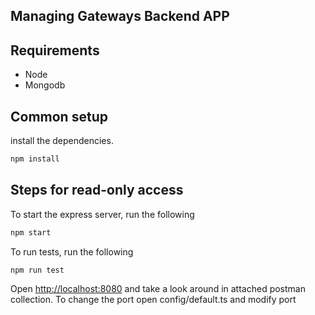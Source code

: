 ## Managing Gateways Backend APP

## Requirements

* Node
* Mongodb


## Common setup
install the dependencies.
```bash
npm install
```

## Steps for read-only access

To start the express server, run the following

```bash
npm start
```

To run tests, run the following

```bash
npm run test
```

Open [http://localhost:8080](http://localhost:3000) and take a look around in attached postman collection.
To change the port open config/default.ts and modify port
